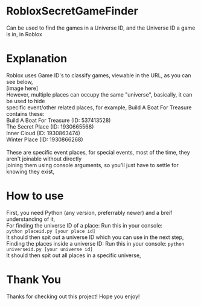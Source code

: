 # RobloxSecretGameFinder
Can be used to find the games in a Universe ID, and the Universe ID a game is in, in Roblox

# Explanation
Roblox uses Game ID's to classify games, viewable in the URL, as you can see below,<br />
[image here]<br />
However, multiple places can occupy the same "universe", basically, it can be used to hide<br />
specific event/other related places, for example, Build A Boat For Treasure contains these:<br />
Build A Boat For Treasure (ID: 537413528)<br />
The Secret Place (ID: 1930665568)<br />
Inner Cloud (ID: 1930863474)<br />
Winter Place (ID: 1930866268)<br />
<br />
These are specific event places, for special events, most of the time, they aren't joinable without directly<br />
joining them using console arguments, so you'll just have to settle for knowing they exist,

# How to use
First, you need Python (any version, preferrably newer) and a breif understanding of it,
<br />
For finding the universe ID of a place:
Run this in your console:<br />
```python placeid.py [your place id]```<br />
It should then spit out a universe ID which you can use in the next step,
<br />
Finding the places inside a universe ID:
Run this in your console:
```python universeid.py [your universe id]```<br />
It should then spit out all places in a specific universe,

# Thank You

Thanks for checking out this project! Hope you enjoy!
